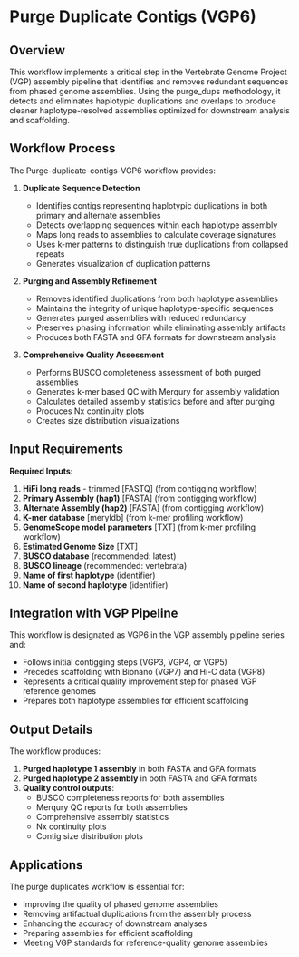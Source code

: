 # Purge Duplicate Contigs (VGP6)

## Overview

This workflow implements a critical step in the Vertebrate Genome Project (VGP) assembly pipeline that identifies and removes redundant sequences from phased genome assemblies. Using the purge_dups methodology, it detects and eliminates haplotypic duplications and overlaps to produce cleaner haplotype-resolved assemblies optimized for downstream analysis and scaffolding.

## Workflow Process

The Purge-duplicate-contigs-VGP6 workflow provides:

1. **Duplicate Sequence Detection**
   - Identifies contigs representing haplotypic duplications in both primary and alternate assemblies
   - Detects overlapping sequences within each haplotype assembly
   - Maps long reads to assemblies to calculate coverage signatures
   - Uses k-mer patterns to distinguish true duplications from collapsed repeats
   - Generates visualization of duplication patterns

2. **Purging and Assembly Refinement**
   - Removes identified duplications from both haplotype assemblies
   - Maintains the integrity of unique haplotype-specific sequences
   - Generates purged assemblies with reduced redundancy
   - Preserves phasing information while eliminating assembly artifacts
   - Produces both FASTA and GFA formats for downstream analysis

3. **Comprehensive Quality Assessment**
   - Performs BUSCO completeness assessment of both purged assemblies
   - Generates k-mer based QC with Merqury for assembly validation
   - Calculates detailed assembly statistics before and after purging
   - Produces Nx continuity plots
   - Creates size distribution visualizations

## Input Requirements

**Required Inputs:**
1. **HiFi long reads** - trimmed [FASTQ] (from contigging workflow)
2. **Primary Assembly (hap1)** [FASTA] (from contigging workflow)
3. **Alternate Assembly (hap2)** [FASTA] (from contigging workflow)
4. **K-mer database** [meryldb] (from k-mer profiling workflow)
5. **GenomeScope model parameters** [TXT] (from k-mer profiling workflow)
6. **Estimated Genome Size** [TXT]
7. **BUSCO database** (recommended: latest)
8. **BUSCO lineage** (recommended: vertebrata)
9. **Name of first haplotype** (identifier)
10. **Name of second haplotype** (identifier)

## Integration with VGP Pipeline

This workflow is designated as VGP6 in the VGP assembly pipeline series and:
- Follows initial contigging steps (VGP3, VGP4, or VGP5)
- Precedes scaffolding with Bionano (VGP7) and Hi-C data (VGP8)
- Represents a critical quality improvement step for phased VGP reference genomes
- Prepares both haplotype assemblies for efficient scaffolding

## Output Details

The workflow produces:
1. **Purged haplotype 1 assembly** in both FASTA and GFA formats
2. **Purged haplotype 2 assembly** in both FASTA and GFA formats
3. **Quality control outputs**:
   - BUSCO completeness reports for both assemblies
   - Merqury QC reports for both assemblies
   - Comprehensive assembly statistics
   - Nx continuity plots
   - Contig size distribution plots

## Applications

The purge duplicates workflow is essential for:
- Improving the quality of phased genome assemblies
- Removing artifactual duplications from the assembly process
- Enhancing the accuracy of downstream analyses
- Preparing assemblies for efficient scaffolding
- Meeting VGP standards for reference-quality genome assemblies
